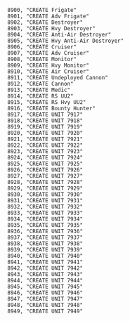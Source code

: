 ﻿```text
8900, "CREATE Frigate"
8901, "CREATE Adv Frigate"
8902, "CREATE Destroyer"
8903, "CREATE Hvy Destroyer"
8904, "CREATE Anti-Air Destroyer"
8905, "CREATE Hvy Anti-Air Destroyer"
8906, "CREATE Cruiser"
8907, "CREATE Adv Cruiser"
8908, "CREATE Monitor"
8909, "CREATE Hvy Monitor"
8910, "CREATE Air Cruiser"
8911, "CREATE Undeployed Cannon"
8912, "CREATE Cannon"
8913, "CREATE Medic"
8914, "CREATE RS UU2"
8915, "CREATE RS Hvy UU2"
8916, "CREATE Bounty Hunter"
8917, "CREATE UNIT 7917"
8918, "CREATE UNIT 7918"
8919, "CREATE UNIT 7919"
8920, "CREATE UNIT 7920"
8921, "CREATE UNIT 7921"
8922, "CREATE UNIT 7922"
8923, "CREATE UNIT 7923"
8924, "CREATE UNIT 7924"
8925, "CREATE UNIT 7925"
8926, "CREATE UNIT 7926"
8927, "CREATE UNIT 7927"
8928, "CREATE UNIT 7928"
8929, "CREATE UNIT 7929"
8930, "CREATE UNIT 7930"
8931, "CREATE UNIT 7931"
8932, "CREATE UNIT 7932"
8933, "CREATE UNIT 7933"
8934, "CREATE UNIT 7934"
8935, "CREATE UNIT 7935"
8936, "CREATE UNIT 7936"
8937, "CREATE UNIT 7937"
8938, "CREATE UNIT 7938"
8939, "CREATE UNIT 7939"
8940, "CREATE UNIT 7940"
8941, "CREATE UNIT 7941"
8942, "CREATE UNIT 7942"
8943, "CREATE UNIT 7943"
8944, "CREATE UNIT 7944"
8945, "CREATE UNIT 7945"
8946, "CREATE UNIT 7946"
8947, "CREATE UNIT 7947"
8948, "CREATE UNIT 7948"
8949, "CREATE UNIT 7949"
```